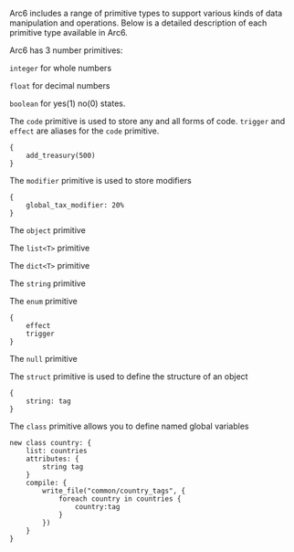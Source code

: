 Arc6 includes a range of primitive types to support various kinds of data manipulation and operations. Below is a detailed description of each primitive type available in Arc6.

Arc6 has 3 number primitives:

`integer` for whole numbers
 
`float` for decimal numbers
  
`boolean` for yes(1) no(0) states.

The `code` primitive is used to store any and all forms of code. `trigger` and `effect` are aliases for the `code` primitive.
```
{
	add_treasury(500)
}
```

The `modifier` primitive is used to store modifiers
```
{
	global_tax_modifier: 20%
}
```

The `object` primitive

The `list<T>` primitive

The `dict<T>` primitive

The `string` primitive

The `enum` primitive
```
{
	effect
	trigger
}
```

The `null` primitive

The `struct` primitive is used to define the structure of an object
```
{
	string: tag
}
```

The `class` primitive allows you to define named global variables
```
new class country: {
	list: countries
	attributes: {
		string tag
	}
	compile: {
		write_file("common/country_tags", {
			foreach country in countries {
				country:tag
			}
		})
	}
}
```
